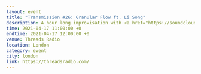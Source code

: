 ```yaml
---
layout: event
title: "Transmission #26: Granular Flow ft. Li Song"
description: A hour long improvisation with <a href="https://soundcloud.com/littoraltransmissions" target="_blank">Littoral Transmissions</a> (Adam Kinsey & Stephan Barrett)
time: 2021-04-17 11:00:00 +0
endtime: 2021-04-17 12:00:00 +0
venue: Threads Radio
location: London
category: event
city: london
link: https://threadsradio.com/
---
```

